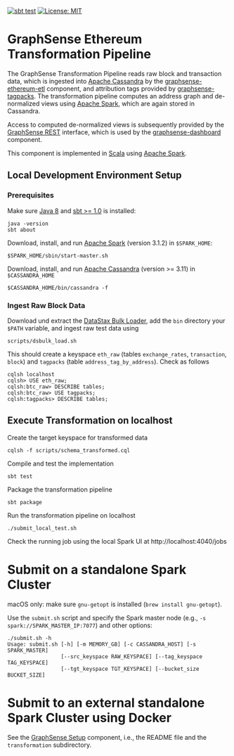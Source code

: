 [![sbt test](https://github.com/graphsense/graphsense-ethereum-transformation/actions/workflows/sbt_test.yml/badge.svg)](https://github.com/graphsense/graphsense-ethereum-transformation/actions/workflows/sbt_test.yml)
[![License: MIT](https://img.shields.io/badge/License-MIT-yellow.svg)](https://opensource.org/licenses/MIT)

# GraphSense Ethereum Transformation Pipeline

The GraphSense Transformation Pipeline reads raw block and transaction data,
which is ingested into [Apache Cassandra][apache-cassandra]
by the [graphsense-ethereum-etl][graphsense-ethereum-etl] component, and
attribution tags provided by [graphsense-tagpacks][graphsense-tagpacks].
The transformation pipeline computes an address graph and de-normalized views
using [Apache Spark][apache-spark], which are again stored in Cassandra.

Access to computed de-normalized views is subsequently provided by the
[GraphSense REST][graphsense-rest] interface, which is used by the
[graphsense-dashboard][graphsense-dashboard] component.

This component is implemented in [Scala][scala-lang] using
[Apache Spark][apache-spark].

## Local Development Environment Setup

### Prerequisites

Make sure [Java 8][java] and [sbt >= 1.0][scala-sbt] is installed:

    java -version
    sbt about

Download, install, and run [Apache Spark][apache-spark] (version 3.1.2)
in `$SPARK_HOME`:

    $SPARK_HOME/sbin/start-master.sh

Download, install, and run [Apache Cassandra][apache-cassandra]
(version >= 3.11) in `$CASSANDRA_HOME`

    $CASSANDRA_HOME/bin/cassandra -f

### Ingest Raw Block Data

Download und extract the [DataStax Bulk Loader][dsbulk], add the `bin`
directory your `$PATH` variable, and ingest raw test data using

    scripts/dsbulk_load.sh

This should create a keyspace `eth_raw` (tables `exchange_rates`,
`transaction`, `block`) and `tagpacks` (table `address_tag_by_address`).
Check as follows

    cqlsh localhost
    cqlsh> USE eth_raw;
    cqlsh:btc_raw> DESCRIBE tables;
    cqlsh:btc_raw> USE tagpacks;
    cqlsh:tagpacks> DESCRIBE tables;

## Execute Transformation on localhost

Create the target keyspace for transformed data

    cqlsh -f scripts/schema_transformed.cql

Compile and test the implementation

    sbt test

Package the transformation pipeline

    sbt package

Run the transformation pipeline on localhost

    ./submit_local_test.sh

Check the running job using the local Spark UI at http://localhost:4040/jobs

# Submit on a standalone Spark Cluster

macOS only: make sure `gnu-getopt` is installed (`brew install gnu-getopt`).

Use the `submit.sh` script and specify the Spark master node
(e.g., `-s spark://SPARK_MASTER_IP:7077`) and other options:

```
./submit.sh -h
Usage: submit.sh [-h] [-m MEMORY_GB] [-c CASSANDRA_HOST] [-s SPARK_MASTER]
                 [--src_keyspace RAW_KEYSPACE] [--tag_keyspace TAG_KEYSPACE]
                 [--tgt_keyspace TGT_KEYSPACE] [--bucket_size BUCKET_SIZE]
```

# Submit to an external standalone Spark Cluster using Docker

See the [GraphSense Setup][graphsense-setup] component, i.e., the README
file and the `transformation` subdirectory.


[graphsense-ethereum-etl]: https://github.com/graphsense/graphsense-ethereum-etl
[graphsense-tagpacks]: https://github.com/graphsense/graphsense-tagpacks
[graphsense-dashboard]: https://github.com/graphsense/graphsense-dashboard
[graphsense-rest]: https://github.com/graphsense/graphsense-rest
[graphsense-setup]: https://github.com/graphsense/graphsense-setup
[java]: https://adoptopenjdk.net
[scala-lang]: https://www.scala-lang.org
[scala-sbt]: http://www.scala-sbt.org
[dsbulk]: https://github.com/datastax/dsbulk
[apache-spark]: https://spark.apache.org/downloads.html
[apache-cassandra]: http://cassandra.apache.org
